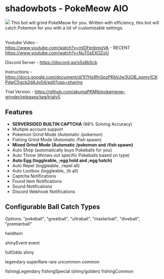 # shadowbots - PokeMeow AIO 
<img src="https://i.imgur.com/kAytEKX.png">
This bot will grind PokeMeow for you. Written with efficiency, this bot will catch Pokemon for you with a lot of customizable settings.

<br>Youtube Video - 
<br> https://www.youtube.com/watch?v=mIDFenbmqVA - RECENT
<br> https://www.youtube.com/watch?v=NuT0sEXOZoU

Discord Server -
https://discord.gg/s5s8b5cb

Instructions - 
https://docs.google.com/document/d/1f7Hs9fnSpzPKbVJw3UOB_pomy1CKPdwC5gcb2dAJo04/edit?usp=sharing

Trial Version -
https://github.com/akumaPKMN/pokemeow-grinder/releases/tag/trialv5

## Features
- **SERVERSIDED BUILTIN CAPTCHA** (98% Solving Accuracy)
- Multiple account support
- Pokemon Grind Mode (Automatic /pokemon)
- Fishing Grind Mode (Automatic /fish spawn)
- **Mixed Grind Mode (Automatic /pokemon and /fish spawn)**
- Auto Shop (automatically buys Pokeballs for you)
- Auto Throw (throws out specific Pokeballs based on type)
- **Auto Egg (toggleable, ;egg hold and ;egg hatch)**
- Auto Repel (toggleable, ;repel all)
- Auto Lootbox (toggleable, ;lb all)
- Captcha Notifications
- Found Item Notifications
- Sound Notifications
- Discord Webhook Notifications

## Configurable Ball Catch Types
Options: "pokeball", "greatball", "ultraball", "masterball", "diveball", "premierball"

heldItem

shinyEvent
event

fullOdds
shiny

legendary
superRare
rare
uncommon
common

fishingLegendary
fishingSpecial (shiny/golden)
fishingCommon

